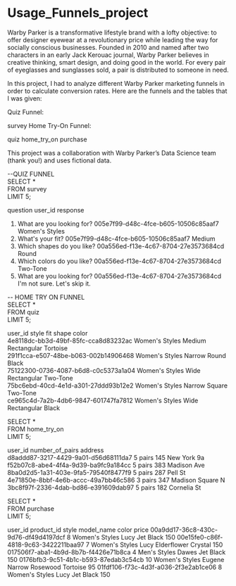# Usage_Funnels_project

Warby Parker is a transformative lifestyle brand with a lofty objective: to offer designer eyewear at a revolutionary price while leading the way for socially conscious businesses. 
Founded in 2010 and named after two characters in an early Jack Kerouac journal, Warby Parker believes in creative thinking, smart design, and doing good in the world. 
For every pair of eyeglasses and sunglasses sold, a pair is distributed to someone in need.

In this project, I had to analyze different Warby Parker marketing funnels in order to calculate conversion rates. Here are the funnels and the tables that I was given:

Quiz Funnel:

survey
Home Try-On Funnel:

quiz
home_try_on
purchase

This project was a collaboration with Warby Parker’s Data Science team (thank you!) and uses fictional data.

--QUIZ FUNNEL		
SELECT *		
FROM survey		
LIMIT 5;		
		
question			user_id					response
1. What are you looking for?	005e7f99-d48c-4fce-b605-10506c85aaf7	Women's Styles
2. What's your fit?		005e7f99-d48c-4fce-b605-10506c85aaf7	Medium
3. Which shapes do you like?	00a556ed-f13e-4c67-8704-27e3573684cd	Round
4. Which colors do you like?	00a556ed-f13e-4c67-8704-27e3573684cd	Two-Tone
1. What are you looking for?	00a556ed-f13e-4c67-8704-27e3573684cd	I'm not sure. Let's skip it.


-- HOME TRY ON FUNNEL					
SELECT *					
FROM quiz					
LIMIT 5;					
					
user_id					style		fit	shape		color	
4e8118dc-bb3d-49bf-85fc-cca8d83232ac	Women's Styles	Medium	Rectangular	Tortoise	
291f1cca-e507-48be-b063-002b14906468	Women's Styles	Narrow	Round		Black	
75122300-0736-4087-b6d8-c0c5373a1a04	Women's Styles	Wide	Rectangular	Two-Tone	
75bc6ebd-40cd-4e1d-a301-27ddd93b12e2	Women's Styles	Narrow	Square		Two-Tone	
ce965c4d-7a2b-4db6-9847-601747fa7812	Women's Styles	Wide	Rectangular	Black	
					
SELECT *					
FROM home_try_on					
LIMIT 5;					
					
user_id					number_of_pairs		address			
d8addd87-3217-4429-9a01-d56d68111da7	5 pairs			145 New York 9a			
f52b07c8-abe4-4f4a-9d39-ba9fc9a184cc	5 pairs			383 Madison Ave			
8ba0d2d5-1a31-403e-9fa5-79540f8477f9	5 pairs			287 Pell St			
4e71850e-8bbf-4e6b-accc-49a7bb46c586	3 pairs			347 Madison Square N			
3bc8f97f-2336-4dab-bd86-e391609dab97	5 pairs			182 Cornelia St			
					
SELECT *					
FROM purchase					
LIMIT 5;	

user_id					product_id	style		model_name	color			price
00a9dd17-36c8-430c-9d76-df49d4197dcf	8		Women's Styles	Lucy		Jet Black		150
00e15fe0-c86f-4818-9c63-3422211baa97	7		Women's Styles	Lucy		Elderflower Crystal	150
017506f7-aba1-4b9d-8b7b-f4426e71b8ca	4		Men's Styles	Dawes		Jet Black		150
0176bfb3-9c51-4b1c-b593-87edab3c54cb	10		Women's Styles	Eugene Narrow	Rosewood Tortoise	95
01fdf106-f73c-4d3f-a036-2f3e2ab1ce06	8		Women's Styles	Lucy		Jet Black		150
